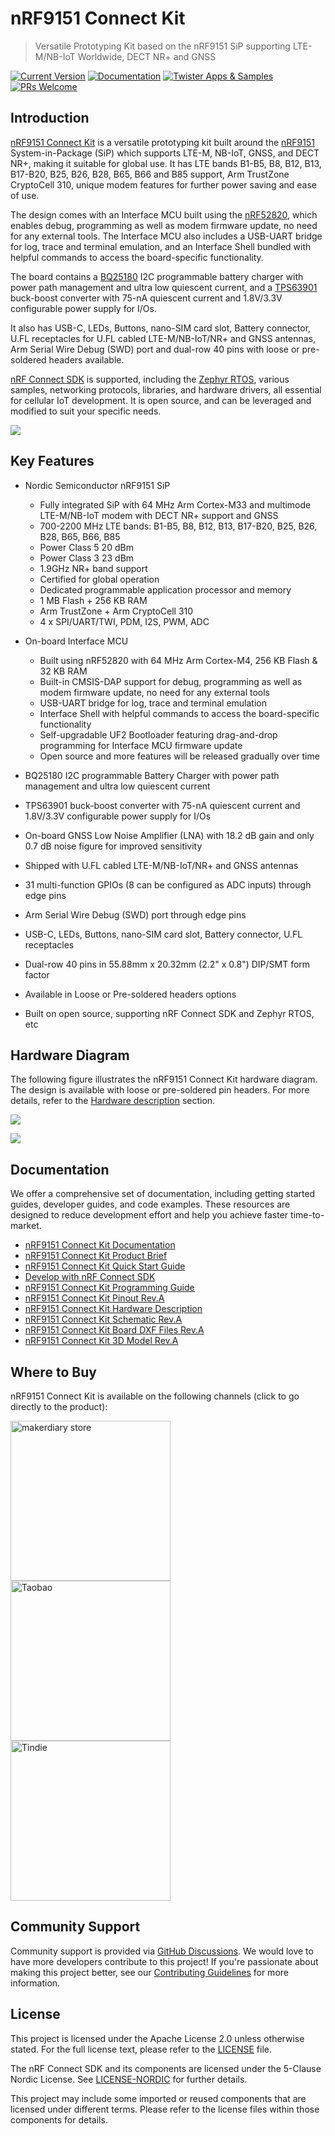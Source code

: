 # nRF9151 Connect Kit

> Versatile Prototyping Kit based on the nRF9151 SiP supporting LTE-M/NB-IoT Worldwide, DECT NR+ and GNSS

[![Current Version](https://img.shields.io/github/tag/makerdiary/nrf9151-connectkit.svg)](https://github.com/makerdiary/nrf9151-connectkit/tags)
[![Documentation](https://github.com/makerdiary/nrf9151-connectkit/actions/workflows/documentation.yml/badge.svg?branch=main)](https://wiki.makerdiary.com/nrf9151-connectkit)
[![Twister Apps & Samples](https://github.com/makerdiary/nrf9151-connectkit/actions/workflows/twister-apps-samples.yml/badge.svg?branch=main)](https://wiki.makerdiary.com/nrf9151-connectkit/guides/ncs/)
[![PRs Welcome](https://img.shields.io/badge/Contributing-appreciated-brightgreen.svg?color=informational)](https://wiki.makerdiary.com/nrf9151-connectkit/contributing/)

## Introduction

[nRF9151 Connect Kit][nrf9151-connectkit] is a versatile prototyping kit built around the [nRF9151][nrf9151] System-in-Package (SiP) which supports LTE-M, NB-IoT, GNSS, and DECT NR+, making it suitable for global use. It has LTE bands B1-B5, B8, B12, B13, B17-B20, B25, B26, B28, B65, B66 and B85 support, Arm TrustZone CryptoCell 310, unique modem features for further power saving and ease of use.

The design comes with an Interface MCU built using the [nRF52820][nrf52820], which enables debug, programming as well as modem firmware update, no need for any external tools. The Interface MCU also includes a USB-UART bridge for log, trace and terminal emulation, and an Interface Shell bundled with helpful commands to access the board-specific functionality.

The board contains a [BQ25180][bq25180] I2C programmable battery charger with power path management and ultra low quiescent current, and a [TPS63901][tps63901] buck-boost converter with 75-nA quiescent current and 1.8V/3.3V configurable power supply for I/Os.

It also has USB-C, LEDs, Buttons, nano-SIM card slot, Battery connector, U.FL receptacles for U.FL cabled LTE-M/NB-IoT/NR+ and GNSS antennas, Arm Serial Wire Debug (SWD) port and dual-row 40 pins with loose or pre-soldered headers available.

[nRF Connect SDK][ncs] is supported, including the [Zephyr RTOS][zephyr], various samples, networking protocols, libraries, and hardware drivers, all essential for cellular IoT development. It is open source, and can be leveraged and modified to suit your specific needs.

[![](./docs/assets/images/nrf9151_connectkit_prod_hero_reva.png)][nrf9151-connectkit]

## Key Features

* Nordic Semiconductor nRF9151 SiP

	- Fully integrated SiP with 64 MHz Arm Cortex-M33 and multimode LTE-M/NB-IoT modem with
	  DECT NR+ support and GNSS
	- 700-2200 MHz LTE bands: B1-B5, B8, B12, B13, B17-B20, B25, B26, B28, B65, B66, B85
	- Power Class 5 20 dBm
	- Power Class 3 23 dBm
	- 1.9GHz NR+ band support
	- Certified for global operation
	- Dedicated programmable application processor and memory
	- 1 MB Flash + 256 KB RAM
	- Arm TrustZone + Arm CryptoCell 310
	- 4 x SPI/UART/TWI, PDM, I2S, PWM, ADC

* On-board Interface MCU

	- Built using nRF52820 with 64 MHz Arm Cortex-M4, 256 KB Flash & 32 KB RAM
	- Built-in CMSIS-DAP support for debug, programming as well as modem firmware update,
	  no need for any external tools
	- USB-UART bridge for log, trace and terminal emulation
	- Interface Shell with helpful commands to access the board-specific functionality
	- Self-upgradable UF2 Bootloader featuring drag-and-drop programming for Interface MCU firmware update
	- Open source and more features will be released gradually over time

* BQ25180 I2C programmable Battery Charger with power path management and ultra low quiescent current 
* TPS63901 buck-boost converter with 75-nA quiescent current and 1.8V/3.3V configurable power supply for I/Os
* On-board GNSS Low Noise Amplifier (LNA) with 18.2 dB gain and only 0.7 dB noise figure for improved sensitivity
* Shipped with U.FL cabled LTE-M/NB-IoT/NR+ and GNSS antennas
* 31 multi-function GPIOs (8 can be configured as ADC inputs) through edge pins
* Arm Serial Wire Debug (SWD) port through edge pins
* USB-C, LEDs, Buttons, nano-SIM card slot, Battery connector, U.FL receptacles
* Dual-row 40 pins in 55.88mm x 20.32mm (2.2" x 0.8") DIP/SMT form factor
* Available in Loose or Pre-soldered headers options
* Built on open source, supporting nRF Connect SDK and Zephyr RTOS, etc

## Hardware Diagram

The following figure illustrates the nRF9151 Connect Kit hardware diagram. The design is available with loose or pre-soldered pin headers. For more details, refer to the [Hardware description][hw-desc] section.

[![](./docs/assets/images/nrf9151_connectkit_hw_diagram_front.png)][pinout-pdf]

[![](./docs/assets/images/nrf9151_connectkit_hw_diagram_back.png)][pinout-pdf]

## Documentation

We offer a comprehensive set of documentation, including getting started guides, developer guides, and code examples. These resources are designed to reduce development effort and help you achieve faster time-to-market.

* [nRF9151 Connect Kit Documentation][wiki]
* [nRF9151 Connect Kit Product Brief][product-brief]
* [nRF9151 Connect Kit Quick Start Guide][quick-start]
* [Develop with nRF Connect SDK][ncs-guide]
* [nRF9151 Connect Kit Programming Guide][programming]
* [nRF9151 Connect Kit Pinout Rev.A][pinout-pdf]
* [nRF9151 Connect Kit Hardware Description][hw-desc]
* [nRF9151 Connect Kit Schematic Rev.A][schematic]
* [nRF9151 Connect Kit Board DXF Files Rev.A][dxf-files]
* [nRF9151 Connect Kit 3D Model Rev.A][3d-model]

## Where to Buy

nRF9151 Connect Kit is available on the following channels (click to go directly to the product):

<a href="https://makerdiary.com/products/nrf9151-connectkit"><img alt="makerdiary store" display="inline" src="./docs/assets/images/makerdiary-store-github.png" width="256"></a>
<a href="https://item.taobao.com/item.htm?id=898417593214"><img alt="Taobao" display="inline" src="./docs/assets/images/taobao-store-github.png" width="256"></a>
<a href="https://www.tindie.com/products/makerdiary/nrf9151-connect-kit"><img alt="Tindie" display="inline" src="./docs/assets/images/tindie-store-github.png" width="256"></a>

## Community Support

Community support is provided via [GitHub Discussions][discussions]. We would love to have more developers contribute to this project! If you're passionate about making this project better, see our [Contributing Guidelines][contributing] for more information.

## License

This project is licensed under the Apache License 2.0 unless otherwise stated. For the full license text, please refer to the [LICENSE](./LICENSE) file.

The nRF Connect SDK and its components are licensed under the 5-Clause Nordic License. See [LICENSE-NORDIC](./LICENSE-NORDIC) for further details.

This project may include some imported or reused components that are licensed under different terms. Please refer to the license files within those components for details.


[nrf9151-connectkit]: https://makerdiary.com/products/nrf9151-connectkit
[nrf9151]: https://www.nordicsemi.com/Products/nRF9151
[nrf52820]: https://www.nordicsemi.com/Products/nrf52820
[bq25180]: https://www.ti.com/product/BQ25180
[tps63901]: https://www.ti.com/product/TPS63901
[ncs]: https://github.com/nrfconnect/sdk-nrf
[zephyr]: https://github.com/zephyrproject-rtos/zephyr
[hw-desc]: https://wiki.makerdiary.com/nrf9151-connectkit/hardware/
[pinout-pdf]: https://wiki.makerdiary.com/nrf9151-connectkit/assets/attachments/nrf9151-connectkit-hardware-diagram_reva.pdf
[wiki]: https://wiki.makerdiary.com/nrf9151-connectkit/
[product-brief]: https://wiki.makerdiary.com/nrf9151-connectkit/introduction/
[quick-start]: https://wiki.makerdiary.com/nrf9151-connectkit/getting-started/
[ncs-guide]: https://wiki.makerdiary.com/nrf9151-connectkit/guides/ncs/
[programming]: https://wiki.makerdiary.com/nrf9151-connectkit/guides/programming/
[schematic]: https://wiki.makerdiary.com/nrf9151-connectkit/assets/attachments/nrf9151-connect-kit-schematic_reva.pdf
[dxf-files]: https://wiki.makerdiary.com/nrf9151-connectkit/assets/attachments/nrf9151-connectkit-board-dxf_reva.zip
[3d-model]: https://wiki.makerdiary.com/nrf9151-connectkit/assets/attachments/nrf9151-connect-kit-3d-model_reva.step
[discussions]: https://github.com/makerdiary/nrf9151-connectkit/discussions
[contributing]: https://wiki.makerdiary.com/nrf9151-connectkit/contributing/
